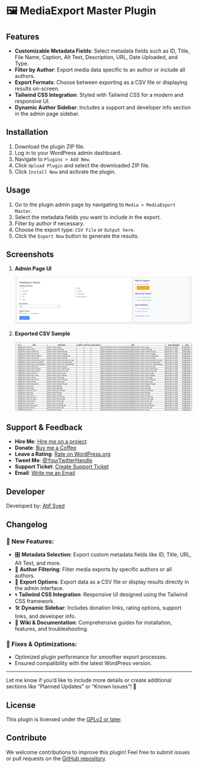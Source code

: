 # 🖼️ MediaExport Master Plugin 

## Features

- **Customizable Metadata Fields**: Select metadata fields such as ID, Title, File Name, Caption, Alt Text, Description, URL, Date Uploaded, and Type.
- **Filter by Author**: Export media data specific to an author or include all authors.
- **Export Formats**: Choose between exporting as a CSV file or displaying results on-screen.
- **Tailwind CSS Integration**: Styled with Tailwind CSS for a modern and responsive UI.
- **Dynamic Author Sidebar**: Includes a support and developer info section in the admin page sidebar.

## Installation

1. Download the plugin ZIP file.
2. Log in to your WordPress admin dashboard.
3. Navigate to `Plugins > Add New`.
4. Click `Upload Plugin` and select the downloaded ZIP file.
5. Click `Install Now` and activate the plugin.

## Usage

1. Go to the plugin admin page by navigating to `Media > MediaExport Master`.
2. Select the metadata fields you want to include in the export.
3. Filter by author if necessary.
4. Choose the export type: `CSV File` or `Output here`.
5. Click the `Export Now` button to generate the results.

## Screenshots

1. **Admin Page UI**

   ![Admin Page UI](https://raw.githubusercontent.com/iAtifSyed/mediaexport-master/refs/heads/main/screenshot1.png)

2. **Exported CSV Sample**

   ![Exported CSV](https://raw.githubusercontent.com/iAtifSyed/mediaexport-master/refs/heads/main/screenshot2.png)

## Support & Feedback

- **Hire Me**: [Hire me on a project](https://iatifsyed.github.io/)
- **Donate**: [Buy me a Coffee](https://www.paypal.com/donate?business=atifsyedlive@gmail.com&item_name=Support+MediaExport+Master+Plugin)
- **Leave a Rating**: [Rate on WordPress.org](https://wordpress.org/support/plugin/mediaexport-master/reviews/)
- **Tweet Me**: [@YourTwitterHandle](https://twitter.com/iamatifsyed)
- **Support Ticket**: [Create Support Ticket](https://wordpress.org/support/plugin/mediaexport-master/reviews/)
- **Email**: [Write me an Email](mailto:atifsyedlive@gmail.com)

## Developer

Developed by: [Atif Syed](https://github.com/iAtifSyed)

## Changelog

### 🎉 New Features:
- 🎛️ **Metadata Selection**: Export custom metadata fields like ID, Title, URL, Alt Text, and more.
- 👤 **Author Filtering**: Filter media exports by specific authors or all authors.
- 📄 **Export Options**: Export data as a CSV file or display results directly in the admin interface.
- 🌀 **Tailwind CSS Integration**: Responsive UI designed using the Tailwind CSS framework.
- 🛠️ **Dynamic Sidebar**: Includes donation links, rating options, support links, and developer info.
- 📜 **Wiki & Documentation**: Comprehensive guides for installation, features, and troubleshooting.

### 🔧 Fixes & Optimizations:
- Optimized plugin performance for smoother export processes.
- Ensured compatibility with the latest WordPress version.

---

Let me know if you’d like to include more details or create additional sections like “Planned Updates” or “Known Issues”! 🎯



## License

This plugin is licensed under the [GPLv2 or later](https://www.gnu.org/licenses/gpl-2.0.html).

## Contribute

We welcome contributions to improve this plugin! Feel free to submit issues or pull requests on the [GitHub repository](https://github.com/iAtifSyed/MediaExportMaster).
